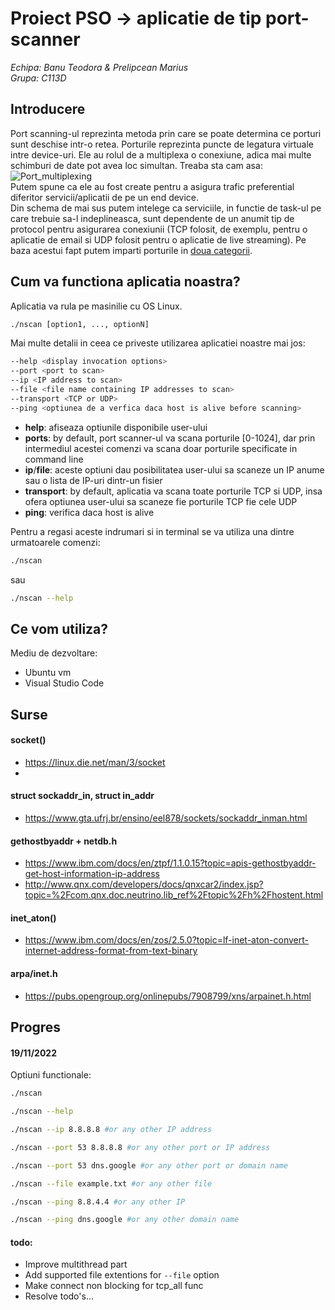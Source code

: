# Proiect PSO -> aplicatie de tip port-scanner 
_Echipa: Banu Teodora & Prelipcean Marius_<br/> 
_Grupa: C113D_

## Introducere
Port scanning-ul reprezinta metoda prin care se poate determina ce porturi sunt deschise intr-o retea.
Porturile reprezinta puncte de legatura virtuale intre device-uri. Ele au rolul de a multiplexa o conexiune, adica mai multe schimburi de date pot avea loc simultan.
Treaba sta cam asa: <br/>![Port_multiplexing](http://www.comefunziona.net/img/fig4.jpg)<br/>
Putem spune ca ele au fost create pentru a asigura trafic preferential diferitor servicii/aplicatii de pe un end device.<br/>
Din schema de mai sus putem intelege ca serviciile, in functie de task-ul pe care trebuie sa-l indeplineasca, sunt dependente de un anumit tip de protocol pentru asigurarea conexiunii (TCP folosit, de exemplu, pentru o aplicatie de email si UDP folosit pentru o aplicatie de live streaming). Pe baza acestui fapt putem imparti porturile in [doua categorii](https://en.wikipedia.org/wiki/List_of_TCP_and_UDP_port_numbers).

## Cum va functiona aplicatia noastra?
Aplicatia va rula pe masinilie cu OS Linux.
```bash
./nscan [option1, ..., optionN]
```
Mai multe detalii in ceea ce priveste utilizarea aplicatiei noastre mai jos:
```bash
--help <display invocation options>
--port <port to scan>
--ip <IP address to scan>
--file <file name containing IP addresses to scan>
--transport <TCP or UDP>
--ping <optiunea de a verfica daca host is alive before scanning>
```
* **help**: afiseaza optiunile disponibile user-ului
* **ports**: by default, port scanner-ul va scana porturile [0-1024], dar prin intermediul acestei comenzi va scana doar porturile specificate in command line
* **ip**/**file**: aceste optiuni dau posibilitatea user-ului sa scaneze un IP anume sau o lista de IP-uri dintr-un fisier
* **transport**: by default, aplicatia va scana toate porturile TCP si UDP, insa ofera optiunea user-ului sa scaneze fie porturile TCP fie cele UDP
* **ping**: verifica daca host is alive

Pentru a regasi aceste indrumari si in terminal se va utiliza una dintre urmatoarele comenzi:
```bash
./nscan
```
sau
```bash
./nscan --help
```

## Ce vom utiliza?
Mediu de dezvoltare:
* Ubuntu vm
* Visual Studio Code

## Surse
#### socket()
* https://linux.die.net/man/3/socket
* 

#### struct sockaddr_in, struct in_addr
* https://www.gta.ufrj.br/ensino/eel878/sockets/sockaddr_inman.html

#### gethostbyaddr + netdb.h
* https://www.ibm.com/docs/en/ztpf/1.1.0.15?topic=apis-gethostbyaddr-get-host-information-ip-address
* http://www.qnx.com/developers/docs/qnxcar2/index.jsp?topic=%2Fcom.qnx.doc.neutrino.lib_ref%2Ftopic%2Fh%2Fhostent.html

#### inet_aton()
* https://www.ibm.com/docs/en/zos/2.5.0?topic=lf-inet-aton-convert-internet-address-format-from-text-binary

#### arpa/inet.h
* https://pubs.opengroup.org/onlinepubs/7908799/xns/arpainet.h.html




## Progres
#### 19/11/2022
Optiuni functionale: 
```bash
./nscan
```
```bash
./nscan --help
```
```bash
./nscan --ip 8.8.8.8 #or any other IP address
```
```bash
./nscan --port 53 8.8.8.8 #or any other port or IP address
```
```bash
./nscan --port 53 dns.google #or any other port or domain name
```
```bash
./nscan --file example.txt #or any other file
```
```bash
./nscan --ping 8.8.4.4 #or any other IP
```
```bash
./nscan --ping dns.google #or any other domain name
```

#### todo:
* Improve multithread part
* Add supported file extentions for ```--file``` option
* Make connect non blocking for tcp_all func
* Resolve todo's...